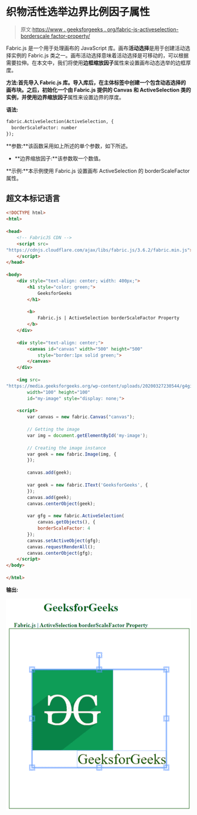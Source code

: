 # 织物活性选举边界比例因子属性

> 原文:[https://www . geeksforgeeks . org/fabric-js-activeselection-borderscale factor-property/](https://www.geeksforgeeks.org/fabric-js-activeselection-borderscalefactor-property/)

Fabric.js 是一个用于处理画布的 JavaScript 库。画布**活动选择**是用于创建活动选择实例的 Fabric.js 类之一。画布活动选择意味着活动选择是可移动的，可以根据需要拉伸。在本文中，我们将使用**边框缩放因子**属性来设置画布动态选举的边框厚度。

**方法:**首先导入 Fabric.js 库。导入库后，在主体标签中创建一个包含动态选择的画布块。之后，初始化一个由 Fabric.js 提供的 Canvas 和 ActiveSelection 类的实例，并使用**边界缩放因子**属性来设置边界的厚度。

**语法:**

```html
fabric.ActiveSelection(ActiveSelection, {
  borderScaleFactor: number
});
```

**参数:**该函数采用如上所述的单个参数，如下所述。

*   **边界缩放因子:**该参数取一个数值。

**示例:**本示例使用 Fabric.js 设置画布 ActiveSelection 的 borderScaleFactor 属性。

## 超文本标记语言

```html
<!DOCTYPE html>
<html>

<head>
    <!-- FabricJS CDN -->
    <script src=
"https://cdnjs.cloudflare.com/ajax/libs/fabric.js/3.6.2/fabric.min.js">
    </script>
</head>

<body>
    <div style="text-align: center; width: 400px;">
        <h1 style="color: green;">
            GeeksforGeeks
        </h1>

        <b>
            Fabric.js | ActiveSelection borderScaleFactor Property
        </b>
    </div>

    <div style="text-align: center;">
        <canvas id="canvas" width="500" height="500"
            style="border:1px solid green;">
        </canvas>
    </div>

    <img src=
"https://media.geeksforgeeks.org/wp-content/uploads/20200327230544/g4gicon.png"
        width="100" height="100"
        id="my-image" style="display: none;">

    <script>
        var canvas = new fabric.Canvas("canvas");

        // Getting the image 
        var img = document.getElementById('my-image');

        // Creating the image instance 
        var geek = new fabric.Image(img, {
        });

        canvas.add(geek);

        var geek = new fabric.IText('GeeksforGeeks', {
        });
        canvas.add(geek);
        canvas.centerObject(geek);

        var gfg = new fabric.ActiveSelection(
            canvas.getObjects(), {
            borderScaleFactor: 4
        });
        canvas.setActiveObject(gfg);
        canvas.requestRenderAll();
        canvas.centerObject(gfg);
    </script>
</body>

</html>
```

**输出:**

![](img/99e92df4533503e38618d3a78140e34e.png)